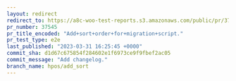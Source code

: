 ```yaml
---
layout: redirect
redirect_to: https://a8c-woo-test-reports.s3.amazonaws.com/public/pr/37545/e2e/index.html
pr_number: 37545
pr_title_encoded: "Add+sort+order+for+migration+script."
pr_test_type: e2e
last_published: "2023-03-31 16:25:45 +0000"
commit_sha: d1d67c675854f284602e1f6973ce9f9fbef2ac05
commit_message: "Add changelog."
branch_name: hpos/add_sort
---
```

